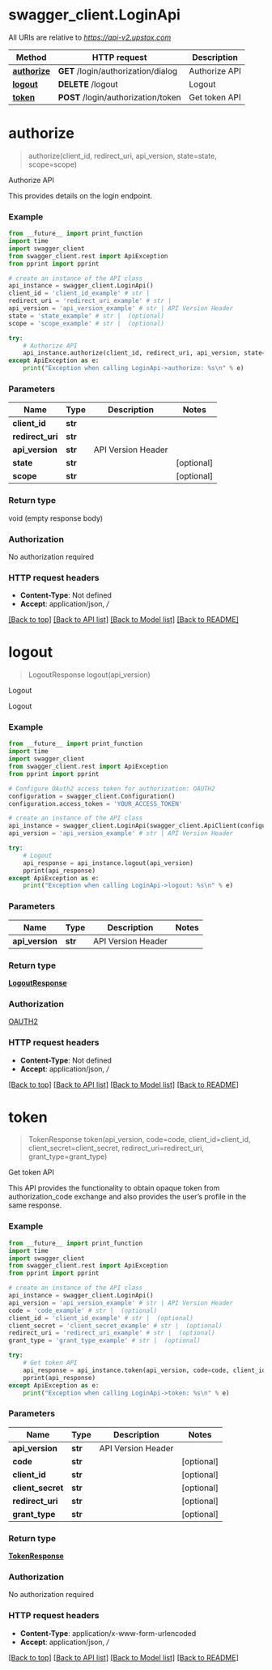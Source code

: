 # swagger_client.LoginApi

All URIs are relative to *https://api-v2.upstox.com*

Method | HTTP request | Description
------------- | ------------- | -------------
[**authorize**](LoginApi.md#authorize) | **GET** /login/authorization/dialog | Authorize API
[**logout**](LoginApi.md#logout) | **DELETE** /logout | Logout
[**token**](LoginApi.md#token) | **POST** /login/authorization/token | Get token API

# **authorize**
> authorize(client_id, redirect_uri, api_version, state=state, scope=scope)

Authorize API

This provides details on the login endpoint.

### Example
```python
from __future__ import print_function
import time
import swagger_client
from swagger_client.rest import ApiException
from pprint import pprint

# create an instance of the API class
api_instance = swagger_client.LoginApi()
client_id = 'client_id_example' # str | 
redirect_uri = 'redirect_uri_example' # str | 
api_version = 'api_version_example' # str | API Version Header
state = 'state_example' # str |  (optional)
scope = 'scope_example' # str |  (optional)

try:
    # Authorize API
    api_instance.authorize(client_id, redirect_uri, api_version, state=state, scope=scope)
except ApiException as e:
    print("Exception when calling LoginApi->authorize: %s\n" % e)
```

### Parameters

Name | Type | Description  | Notes
------------- | ------------- | ------------- | -------------
 **client_id** | **str**|  | 
 **redirect_uri** | **str**|  | 
 **api_version** | **str**| API Version Header | 
 **state** | **str**|  | [optional] 
 **scope** | **str**|  | [optional] 

### Return type

void (empty response body)

### Authorization

No authorization required

### HTTP request headers

 - **Content-Type**: Not defined
 - **Accept**: application/json, */*

[[Back to top]](#) [[Back to API list]](../README.md#documentation-for-api-endpoints) [[Back to Model list]](../README.md#documentation-for-models) [[Back to README]](../README.md)

# **logout**
> LogoutResponse logout(api_version)

Logout

Logout

### Example
```python
from __future__ import print_function
import time
import swagger_client
from swagger_client.rest import ApiException
from pprint import pprint

# Configure OAuth2 access token for authorization: OAUTH2
configuration = swagger_client.Configuration()
configuration.access_token = 'YOUR_ACCESS_TOKEN'

# create an instance of the API class
api_instance = swagger_client.LoginApi(swagger_client.ApiClient(configuration))
api_version = 'api_version_example' # str | API Version Header

try:
    # Logout
    api_response = api_instance.logout(api_version)
    pprint(api_response)
except ApiException as e:
    print("Exception when calling LoginApi->logout: %s\n" % e)
```

### Parameters

Name | Type | Description  | Notes
------------- | ------------- | ------------- | -------------
 **api_version** | **str**| API Version Header | 

### Return type

[**LogoutResponse**](LogoutResponse.md)

### Authorization

[OAUTH2](../README.md#OAUTH2)

### HTTP request headers

 - **Content-Type**: Not defined
 - **Accept**: application/json, */*

[[Back to top]](#) [[Back to API list]](../README.md#documentation-for-api-endpoints) [[Back to Model list]](../README.md#documentation-for-models) [[Back to README]](../README.md)

# **token**
> TokenResponse token(api_version, code=code, client_id=client_id, client_secret=client_secret, redirect_uri=redirect_uri, grant_type=grant_type)

Get token API

This API provides the functionality to obtain opaque token from authorization_code exchange and also provides the user’s profile in the same response.

### Example
```python
from __future__ import print_function
import time
import swagger_client
from swagger_client.rest import ApiException
from pprint import pprint

# create an instance of the API class
api_instance = swagger_client.LoginApi()
api_version = 'api_version_example' # str | API Version Header
code = 'code_example' # str |  (optional)
client_id = 'client_id_example' # str |  (optional)
client_secret = 'client_secret_example' # str |  (optional)
redirect_uri = 'redirect_uri_example' # str |  (optional)
grant_type = 'grant_type_example' # str |  (optional)

try:
    # Get token API
    api_response = api_instance.token(api_version, code=code, client_id=client_id, client_secret=client_secret, redirect_uri=redirect_uri, grant_type=grant_type)
    pprint(api_response)
except ApiException as e:
    print("Exception when calling LoginApi->token: %s\n" % e)
```

### Parameters

Name | Type | Description  | Notes
------------- | ------------- | ------------- | -------------
 **api_version** | **str**| API Version Header | 
 **code** | **str**|  | [optional] 
 **client_id** | **str**|  | [optional] 
 **client_secret** | **str**|  | [optional] 
 **redirect_uri** | **str**|  | [optional] 
 **grant_type** | **str**|  | [optional] 

### Return type

[**TokenResponse**](TokenResponse.md)

### Authorization

No authorization required

### HTTP request headers

 - **Content-Type**: application/x-www-form-urlencoded
 - **Accept**: application/json, */*

[[Back to top]](#) [[Back to API list]](../README.md#documentation-for-api-endpoints) [[Back to Model list]](../README.md#documentation-for-models) [[Back to README]](../README.md)

